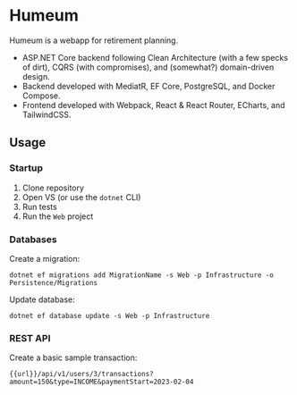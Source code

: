 # Humeum

Humeum is a webapp for retirement planning.

* ASP.NET Core backend following Clean Architecture (with a few specks of dirt), CQRS (with compromises), and (somewhat?) domain-driven design.
* Backend developed with MediatR, EF Core, PostgreSQL, and Docker Compose.
* Frontend developed with Webpack, React & React Router, ECharts, and TailwindCSS.

## Usage

### Startup

1. Clone repository
2. Open VS (or use the `dotnet` CLI)
3. Run tests
4. Run the `Web` project

### Databases

Create a migration:

    dotnet ef migrations add MigrationName -s Web -p Infrastructure -o Persistence/Migrations

Update database:

    dotnet ef database update -s Web -p Infrastructure

### REST API

Create a basic sample transaction:

    {{url}}/api/v1/users/3/transactions?amount=150&type=INCOME&paymentStart=2023-02-04
